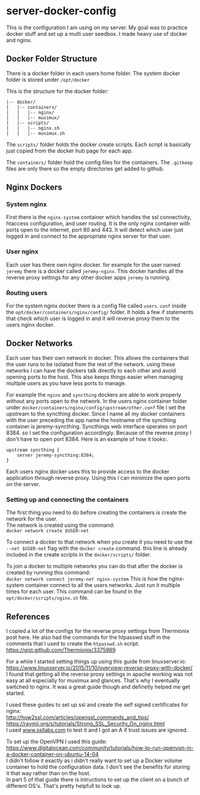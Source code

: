 # server-docker-config
This is the configuration I am using on my server. My goal was to practice docker stuff and set up a multi user seedbox. I made heavy use of docker and nginx.

## Docker Folder Structure
There is a docker folder in each users home folder. The system docker folder is stored under `/opt/docker`

This is the structure for the docker folder:
```
|-- docker/
|   |-- containers/
|   |   |-- nginx/
|   |   |-- muximux/
|   |-- scripts/
|   |   |-- nginx.sh
|   |   |-- muximux.sh
```

The `scripts/` folder holds the docker create scripts. Each script is basically just copied from the docker hub page for each app.

The `containers/` folder hold the config files for the containers. The `.gitkeep` files are only there so the empty directories get added to github.

## Nginx Dockers
### System nginx
First there is the `nginx-system` container which handles the ssl connectivity, htaccess configuration, and user routing. It is the only nginx container with ports open to the internet, port 80 and 443. It will detect which user just logged in and connect to the appropriate nginx server for that user.

### User nginx
Each user has there own nginx docker. for example for the user named `jeremy` there is a docker called `jeremy-nginx`.
This docker handles all the reverse proxy settings for any other docker apps `jeremy` is running.

### Routing users
For the system nginx docker there is a config file called `users.conf` inside the `opt/docker/containers/nginx/config/` folder. It holds a few if statements that check which user is logged in and it will reverse proxy them to the users nginx docker.

## Docker Networks
Each user has their own network in docker. This allows the containers that the user runs to be isolated from the rest of the network. using these networks I can have the dockers talk directly to each other and avoid opening ports to the host. This also keeps things easier when managing multiple users as you have less ports to manage.

For example the `nginx` and `syncthing` dockers are able to work properly without any ports open to the network. In the users nginx container folder under `docker/containers/nginx/config/upstream/other.conf` file I set the upstream to the syncthing docker. Since I name all my docker containers with the user preceding the app name the hostname of the syncthing container is jeremy-syncthing. Syncthings web interface operates on port 8384. so I set the configuration accordingly. Because of the reverse proxy I don't have to open port 8384.
Here is an example of how it looks:. </br>
```
upstream syncthing {
    server jeremy-syncthing:8384;
}
```

Each users nginx docker uses this to provide access to the docker application through reverse proxy. Using this I can minimize the open ports on the server.

### Setting up and connecting the containers
The first thing you need to do before creating the containers is create the network for the user.<br/>
The network is created using the command:<br/>
`docker network create $USER-net`

To connect a docker to that network when you create it you need to use the `--net $USER-net` flag with the `docker create` command. this line is already included in the create scripts in the `docker/scripts/` folder.

To join a docker to multiple networks you can do that after the docker is created by running this command:<br/>
`docker network connect jeremy-net nginx-system`
This is how the nginx-system container connect to all the users networks. Just run it multiple times for each user. This command can be found in the `opt/docker/scripts/nginx.sh` file.


## References
I copied a lot of the configs for the reverse proxy settings from Thermionix post here. He also had the commands for the htpasswd stuff in the comments that I used to create the `htpasswd.sh` script.<br/>
https://gist.github.com/Thermionix/3375989<br/>

For a while I started setting things up using this guide from linuxserver.io:<br/>
https://www.linuxserver.io/2015/11/10/overview-reverse-proxy-with-docker/<br/>
I found that getting all the reverse proxy settings in apache working was not easy at all especially for muximux and glances. That's why I eventually switched to nginx. It was a great guide though and definetly helped me get started.


I used these guides to set up ssl and create the self signed certificates for nginx:<br/>
http://how2ssl.com/articles/openssl_commands_and_tips/<br/>
https://raymii.org/s/tutorials/Strong_SSL_Security_On_nginx.html<br/>
I used www.ssllabs.com to test it and I got an A if trust issues are ignored.


To set up the OpenVPN I used this guide: <br/>
https://www.digitalocean.com/community/tutorials/how-to-run-openvpn-in-a-docker-container-on-ubuntu-14-04<br/>
I didn't follow it exactly as i didn't really want to set up a Docker volume container to hold the configuration data. I don't see the benefits for storing it that way rather than on the host.<br/>
In part 5 of that guide there is intructions to set up the client on a bunch of different OS's. That's pretty helpfull to look up.
